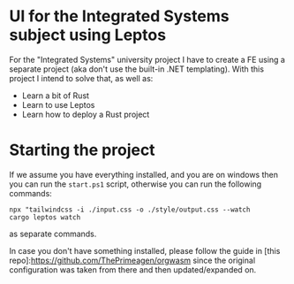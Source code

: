 # UI for the Integrated Systems subject using Leptos

For the "Integrated Systems" university project I have to create a FE using a separate project (aka don't use the built-in .NET templating).
With this project I intend to solve that, as well as:
 - Learn a bit of Rust
 - Learn to use Leptos
 - Learn how to deploy a Rust project

# Starting the project
If we assume you have everything installed, and you are on windows then you can run the ```start.ps1``` script, otherwise you can run the following commands:
```shell
npx "tailwindcss -i ./input.css -o ./style/output.css --watch
cargo leptos watch
```
as separate commands.

In case you don't have something installed, please follow the guide in [this repo]:https://github.com/ThePrimeagen/orgwasm since the original configuration was taken from there and then updated/expanded on.

